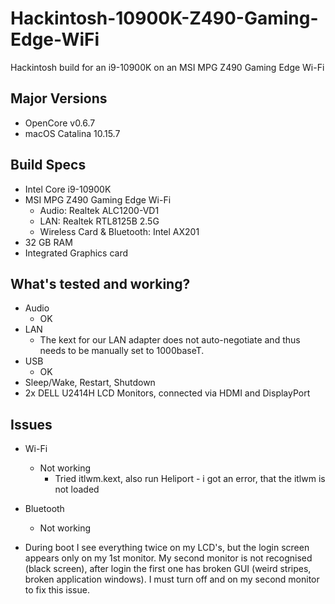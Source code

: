 # Hackintosh-10900K-Z490-Gaming-Edge-WiFi
Hackintosh build for an i9-10900K on an MSI MPG Z490 Gaming Edge Wi-Fi

## Major Versions
- OpenCore v0.6.7
- macOS Catalina 10.15.7

## Build Specs
- Intel Core i9-10900K
- MSI MPG Z490 Gaming Edge Wi-Fi
    - Audio: Realtek ALC1200-VD1
    - LAN: Realtek RTL8125B 2.5G
    - Wireless Card & Bluetooth: Intel AX201
- 32 GB RAM
- Integrated Graphics card

## What's tested and working?

- Audio
  - OK
- LAN
    - The kext for our LAN adapter does not auto-negotiate and thus needs to be manually set to 1000baseT.
- USB
    - OK
- Sleep/Wake, Restart, Shutdown
- 2x DELL U2414H LCD Monitors, connected via HDMI and DisplayPort


## Issues 

- Wi-Fi
  - Not working
    - Tried itlwm.kext, also run Heliport - i got an error, that the itlwm is not loaded
- Bluetooth
  - Not working

- During boot I see everything twice on my LCD's, but the login screen appears only on my 1st monitor. 
My second monitor is not recognised (black screen), after login the first one has broken GUI (weird stripes, broken application windows). I must turn 
off and on my second monitor to fix this issue.

